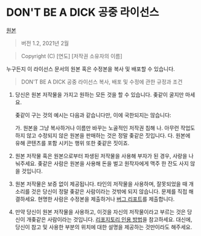 # DON'T BE A DICK 공중 라이선스

[원본](https://github.com/philsturgeon/dbad)

> 버전 1.2, 2021년 2월

> Copyright (C) [연도] [저작권 소유자의 이름]
 
 누구든지 이 라이선스 문서의 원본 혹은 수정본을 복사 및 배포할 수 있습니다.

> DON'T BE A DICK 공중 라이선스
> 복사, 배포 및 수정에 관한 규정과 조건

 1. 당신은 원본 저작물을 가지고 원하는 모든 것을 할 수 있습니다. 좆같이 굴지만 마세요.

     좆같이 구는 것의 예시는 다음과 같습니다만, 이에 국한되지는 않습니다:

	 가. 원본을 그냥 복사하거나 이름만 바꾸는 노골적인 저작권 침해
     나. 아무런 작업도 하지 않고 수정되지 않은 원본을 판매하는 것은 정말 좆같은 짓입니다.
     다. 원본에 유해 콘텐츠를 포함 시키는 행위 또한 좆같은 짓이죠.

 2. 원본 저작물 혹은 원본으로부터 파생된 저작물을 사용해 부자가 된 경우, 사랑을 나눠주세요. 좆같은 사람은 원본을 사용해 돈을 벌고 원작자에게 맥주 한 잔도 사지 않을 것입니다.
 
 3. 원본 저작물은 보증 없이 제공됩니다. 타인의 저작물을 사용하며, 잘못되었을 때 개소리를 것은 당신이 정말 좆같은 사람이라는 것밖에 되지 않습니다. 문제를 직접 해결하세요. 현명한 사람은 수정본을 제출하거나 [버그 리포트](https://www.chiark.greenend.org.uk/~sgtatham/bugs.html)를 제출합니다.

 4. 만약 당신이 원본 저작물을 사용하고, 이것을 자신의 저작물이라고 부르는 것은 당신이 개좆같은 사람이라는 것입니다. [리포지토리 인용 방법](https://academia.stackexchange.com/questions/14010/how-do-you-cite-a-github-repository)을 참고하세요. 대신에, 당신이 참고 및 사용한 부분의 위치에 대한 설명을 제공하는 것만이라도 해주세요.
 